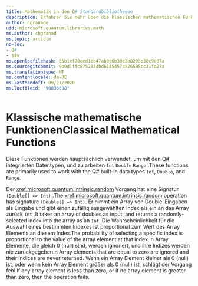 ```yaml
---
title: Mathematik in den Q# Standardbibliotheken
description: Erfahren Sie mehr über die klassischen mathematischen Funktionen in den Q# Standardbibliotheken, die mit den integrierten Datentypen verwendet werden.
author: cgranade
uid: microsoft.quantum.libraries.math
ms.author: chgranad
ms.topic: article
no-loc:
- Q#
- $$v
ms.openlocfilehash: 55b1ef70eed1eb47ab0c6b30e2b8203c38c9a67a
ms.sourcegitcommit: 9b0d1ffc8752334bd6145457a826505cc31fa27a
ms.translationtype: MT
ms.contentlocale: de-DE
ms.lasthandoff: 09/21/2020
ms.locfileid: "90833598"
---
```

# <a name="classical-mathematical-functions"></a><span data-ttu-id="e508e-103">Klassische mathematische Funktionen</span><span class="sxs-lookup"><span data-stu-id="e508e-103">Classical Mathematical Functions</span></span> #

<span data-ttu-id="e508e-104">Diese Funktionen werden hauptsächlich verwendet, um mit den Q# integrierten Datentypen, und zu arbeiten `Int` `Double` `Range` .</span><span class="sxs-lookup"><span data-stu-id="e508e-104">These functions are primarily used to work with the Q# built-in data types `Int`, `Double`, and `Range`.</span></span>

<span data-ttu-id="e508e-105">Der <xref:microsoft.quantum.intrinsic.random> Vorgang hat eine Signatur `(Double[] => Int)` .</span><span class="sxs-lookup"><span data-stu-id="e508e-105">The <xref:microsoft.quantum.intrinsic.random> operation has signature `(Double[] => Int)`.</span></span>
<span data-ttu-id="e508e-106">Er nimmt ein Array von Double-Eingaben als Eingabe und gibt einen zufällig ausgewählten Index als ein an das Array zurück `Int` .</span><span class="sxs-lookup"><span data-stu-id="e508e-106">It takes an array of doubles as input, and returns a randomly-selected index into the array as an `Int`.</span></span>
<span data-ttu-id="e508e-107">Die Wahrscheinlichkeit für die Auswahl eines bestimmten Indexes ist proportional zum Wert des Array Elements an diesem Index.</span><span class="sxs-lookup"><span data-stu-id="e508e-107">The probability of selecting a specific index is proportional to the value of the array element at that index.</span></span> <span data-ttu-id="e508e-108">n Array Elemente, die gleich 0 (null) sind, werden ignoriert, und ihre Indizes werden nie zurückgegeben.</span><span class="sxs-lookup"><span data-stu-id="e508e-108">n Array elements that are equal to zero are ignored and their indices are never returned.</span></span>
<span data-ttu-id="e508e-109">Wenn ein Array Element kleiner als 0 (null) ist, oder wenn kein Array Element größer als 0 (null) ist, schlägt der Vorgang fehl.</span><span class="sxs-lookup"><span data-stu-id="e508e-109">If any array element is less than zero, or if no array element is greater than zero, then the operation fails.</span></span>
